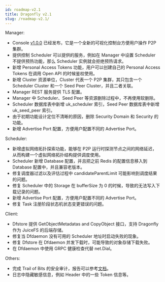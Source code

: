 ```yaml
---
id: roadmap-v2.1
title: Dragonfly v2.1
slug: /roadmap-v2.1/
---
```


Manager:

- Console [v1.0.0](https://github.com/dragonflyoss/console/tree/release-1.0.0) 已经发布，它是一个全新的可视化控制台方便用户操作 P2P 集群。
- 提供控制 Scheduler 可以提供的服务，例如在 Manager 中设置 Scheduler 不提供预热功能，那么 Scheduler 实例就会拒绝预热请求。
- 新增 Personal Access Tokens 功能，用户可以创建自己的 Personal Access Tokens 在调用 Open API 的时候鉴权使用。
- 新增 Cluster 资源单位，Cluster 代表一个 P2P 集群，其只包含一个 Scheduler Cluster 和一个 Seed Peer Cluster，并且二者关联。
- Manager REST 服务提供 TLS 配置。
- Manager 中 Scheduler、Seed Peer 等资源删除过程中，不再使用软删除。
- Scheduler 数据库表中新增 uk_scheduler 索引，Seed Peer 数据库表中新增 uk_seed_peer 索引。
- 由于初期功能设计定位不清晰的原因，删除 Security Domain 和 Security 的功能。
- 新增 Advertise Port 配置，方便用户配置不同的 Advertise Port。

Scheduler:

- 新增虚拟网络拓扑探索功能，能够在 P2P 运行时探测节点之间的网络延迟，从而构建一个虚拟网络拓扑结构提供调度使用。
- Scheduler 新增 Database 配置，并且把之前 Redis 的配置信息移入到 Database 配置中，并且兼容老版本。
- 修复调度器过滤以及评估过程中 candidateParentLimit 可能影响到调度结果的问题。
- 修复 Scheduler 中的 Storage 在 bufferSize 为 0 的时候，导致的无法写入下载记录的问题。
- 新增 Advertise Port 配置，方便用户配置不同的 Advertise Port。
- 修复 Task 注册阶段状态机状态变更错误的问题。

Client:

- Dfstore 提供 GetObjectMetadatas and CopyObject 接口，支持 Dragonfly 作为 JuiceFS 的后端存储。
- 修复当 Dfdaemon 没有可用的 Scheduler 地址时启动失败的现象。
- 修复 Dfstore 在 Dfdaemon 并发下载时，可能导致的对象存储下载失败。
- 在 Dfdaemon 中使用 GRPC 健康检查代替 net.Dial。

Others:

- 完成 Trail of Bits 的安全审计，报告可以参考[文档](https://github.com/dragonflyoss/Dragonfly2/blob/main/docs/security/dragonfly-comprehensive-report-2023.pdf)。
- 日志中隐藏敏感信息，例如 Header 中的一些 Token 信息等。
